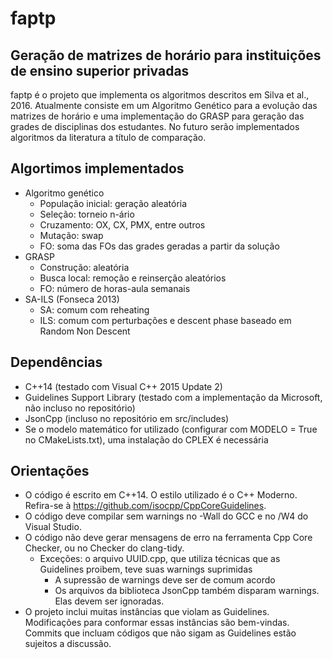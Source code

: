 # faptp

## Geração de matrizes de horário para instituições de ensino superior privadas
faptp é o projeto que implementa os algoritmos descritos em Silva et al., 2016.
Atualmente consiste em um Algoritmo Genético para a evolução das matrizes de horário
e uma implementação do GRASP para geração das grades de disciplinas dos estudantes.
No futuro serão implementados algoritmos da literatura a título de comparação.

## Algortimos implementados
- Algoritmo genético
  - População inicial: geração aleatória
  - Seleção: torneio n-ário
  - Cruzamento: OX, CX, PMX, entre outros
  - Mutação: swap
  - FO: soma das FOs das grades geradas a partir da solução
- GRASP
  - Construção: aleatória
  - Busca local: remoção e reinserção aleatórios
  - FO: número de horas-aula semanais
- SA-ILS (Fonseca 2013)
  - SA: comum com reheating
  - ILS: comum com perturbações e descent phase baseado em Random Non Descent
  
## Dependências
- C++14 (testado com Visual C++ 2015 Update 2)
- Guidelines Support Library (testado com a implementação da Microsoft, não incluso no repositório)
- JsonCpp (incluso no repositório em src/includes)
- Se o modelo matemático for utilizado (configurar com MODELO = True no CMakeLists.txt), uma instalação
  do CPLEX é necessária

## Orientações
- O código é escrito em C++14. O estilo utilizado é o C++ Moderno. Refira-se à https://github.com/isocpp/CppCoreGuidelines.
- O código deve compilar sem warnings no -Wall do GCC e no /W4 do Visual Studio.
- O código não deve gerar mensagens de erro na ferramenta Cpp Core Checker, ou no Checker do clang-tidy.
  - Exceções: o arquivo UUID.cpp, que utiliza técnicas que as Guidelines proibem, teve suas warnings suprimidas
    - A supressão de warnings deve ser de comum acordo
    - Os arquivos da biblioteca JsonCpp também disparam warnings. Elas devem ser ignoradas.
- O projeto inclui muitas instâncias que violam as Guidelines. Modificações para conformar essas
  instâncias são bem-vindas. Commits que incluam códigos que não sigam as Guidelines estão sujeitos a discussão.
